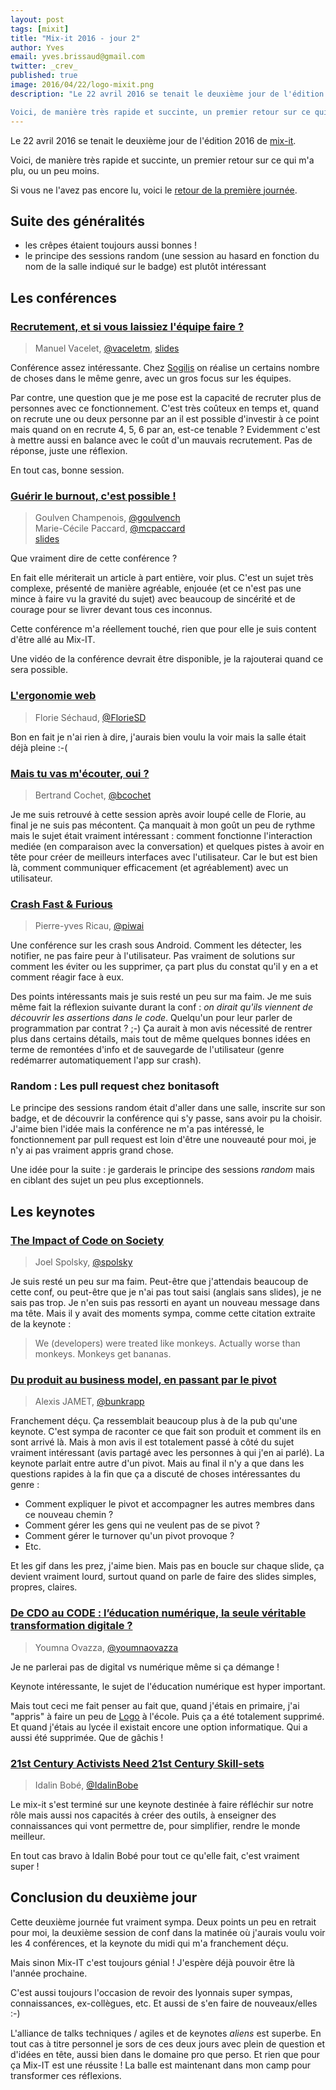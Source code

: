 ```yaml
---
layout: post
tags: [mixit]
title: "Mix-it 2016 - jour 2"
author: Yves
email: yves.brissaud@gmail.com
twitter: _crev_
published: true
image: 2016/04/22/logo-mixit.png
description: "Le 22 avril 2016 se tenait le deuxième jour de l'édition 2016 de mix-it.

Voici, de manière très rapide et succinte, un premier retour sur ce qui m'a plu, ou un peu moins."
---
```


Le 22 avril 2016 se tenait le deuxième jour de l'édition 2016 de [mix-it][].

Voici, de manière très rapide et succinte, un premier retour sur ce qui m'a plu, ou un peu moins.

Si vous ne l'avez pas encore lu, voici le [retour de la première journée](/2016/04/22/mix-it-2016-jour-1.html).

## Suite des généralités

- les crêpes étaient toujours aussi bonnes !
- le principe des sessions random (une session au hasard en fonction du nom de la salle indiqué sur le badge) est plutôt intéressant

## Les conférences

### [Recrutement, et si vous laissiez l'équipe faire ?](https://www.mix-it.fr/session/2772/)

> Manuel Vacelet, [@vaceletm](https://twitter.com/vaceletm), [slides](http://fr.slideshare.net/manuelvacelet/recrutement-et-si-vous-laissiez-lquipe-faire)

Conférence assez intéressante. Chez [Sogilis](https://sogilis.com) on réalise un certains nombre de choses dans le même genre, avec un gros focus sur les équipes.

Par contre, une question que je me pose est la capacité de recruter plus de personnes avec ce fonctionnement. C'est très coûteux en temps et, quand on recrute une ou deux personne par an il est possible d'investir à ce point mais quand on en recrute 4, 5, 6 par an, est-ce tenable ? Evidemment c'est à mettre aussi en balance avec le coût d'un mauvais recrutement. Pas de réponse, juste une réflexion.

En tout cas, bonne session.

### [Guérir le burnout, c'est possible !](https://www.mix-it.fr/session/3112/)

> Goulven Champenois, [@goulvench](https://twitter.com/goulvench)  
> Marie-Cécile Paccard, [@mcpaccard](https://twitter.com/mcpaccard)  
> [slides](https://speakerdeck.com/mcpaccard/guerir-le-burnout-cest-possible-mix-it-2016)

Que vraiment dire de cette conférence ?

En fait elle mériterait un article à part entière, voir plus. C'est un sujet très complexe, présenté de manière agréable, enjouée (et ce n'est pas une mince à faire vu la gravité du sujet) avec beaucoup de sincérité et de courage pour se livrer devant tous ces inconnus.

Cette conférence m'a réellement touché, rien que pour elle je suis content d'être allé au Mix-IT.

Une vidéo de la conférence devrait être disponible, je la rajouterai quand ce sera possible.

### [L'ergonomie web](https://www.mix-it.fr/session/3172/)

> Florie Séchaud, [@FlorieSD](https://twitter.com/FlorieSD)

Bon en fait je n'ai rien à dire, j'aurais bien voulu la voir mais la salle était déjà pleine :-(

### [Mais tu vas m'écouter, oui ?](https://www.mix-it.fr/session/3132/)

> Bertrand Cochet, [@bcochet](https://twitter.com/bcochet)

Je me suis retrouvé à cette session après avoir loupé celle de Florie, au final je ne suis pas mécontent. Ça manquait à mon goût un peu de rythme mais le sujet était vraiment intéressant : comment fonctionne l'interaction mediée (en comparaison avec la conversation) et quelques pistes à avoir en tête pour créer de meilleurs interfaces avec l'utilisateur. Car le but est bien là, comment communiquer efficacement (et agréablement) avec un utilisateur.

### [Crash Fast & Furious](https://www.mix-it.fr/session/3532/)

> Pierre-yves Ricau, [@piwai](https://twitter.com/piwai)

Une conférence sur les crash sous Android. Comment les détecter, les notifier, ne pas faire peur à l'utilisateur. Pas vraiment de solutions sur comment les éviter ou les supprimer, ça part plus du constat qu'il y en a et comment réagir face à eux.

Des points intéressants mais je suis resté un peu sur ma faim. Je me suis même fait la réflexion suivante durant la conf : _on dirait qu'ils viennent de découvrir les assertions dans le code_. Quelqu'un pour leur parler de programmation par contrat ? ;-) Ça aurait à mon avis nécessité de rentrer plus dans certains détails, mais tout de même quelques bonnes idées en terme de remontées d'info et de sauvegarde de l'utilisateur (genre redémarrer automatiquement l'app sur crash).

### Random : Les pull request chez bonitasoft

Le principe des sessions random était d'aller dans une salle, inscrite sur son badge, et de découvrir la conférence qui s'y passe, sans avoir pu la choisir. J'aime bien l'idée mais la conférence ne m'a pas intéressé, le fonctionnement par pull request est loin d'être une nouveauté pour moi, je n'y ai pas vraiment appris grand chose.

Une idée pour la suite : je garderais le principe des sessions _random_ mais en ciblant des sujet un peu plus exceptionnels.


## Les keynotes

### [The Impact of Code on Society](https://www.mix-it.fr/session/3522/)

> Joel Spolsky, [@spolsky](https://twitter.com/spolsky)

Je suis resté un peu sur ma faim. Peut-être que j'attendais beaucoup de cette conf, ou peut-être que je n'ai pas tout saisi (anglais sans slides), je ne sais pas trop. Je n'en suis pas ressorti en ayant un nouveau message dans ma tête. Mais il y avait des moments sympa, comme cette citation extraite de la keynote :

> We (developers) were treated like monkeys. Actually worse than monkeys. Monkeys get bananas.

### [Du produit au business model, en passant par le pivot](https://www.mix-it.fr/session/3502/)

> Alexis JAMET, [@bunkrapp](https://twitter.com/bunkrapp)

Franchement déçu. Ça ressemblait beaucoup plus à de la pub qu'une keynote. C'est sympa de raconter ce que fait son produit et comment ils en sont arrivé là. Mais à mon avis il est totalement passé à côté du sujet vraiment intéressant (avis partagé avec les personnes à qui j'en ai parlé). La keynote parlait entre autre d'un pivot. Mais au final il n'y a que dans les questions rapides à la fin que ça a discuté de choses intéressantes du genre :

- Comment expliquer le pivot et accompagner les autres membres dans ce nouveau chemin ?
- Comment gérer les gens qui ne veulent pas de se pivot ?
- Comment gérer le turnover qu'un pivot provoque ?
- Etc.

Et les gif dans les prez, j'aime bien. Mais pas en boucle sur chaque slide, ça devient vraiment lourd, surtout quand on parle de faire des slides simples, propres, claires.

### [De CDO au CODE : l’éducation numérique, la seule véritable transformation digitale ?](https://www.mix-it.fr/session/2762/)

> Youmna Ovazza, [@youmnaovazza](https://twitter.com/youmnaovazza)

Je ne parlerai pas de digital vs numérique même si ça démange !

Keynote intéressante, le sujet de l'éducation numérique est hyper important.

Mais tout ceci me fait penser au fait que, quand j'étais en primaire, j'ai "appris" à faire un peu de [Logo](https://fr.wikipedia.org/wiki/Logo_(langage)) à l'école. Puis ça a été totalement supprimé. Et quand j'étais au lycée il existait encore une option informatique. Qui a aussi été supprimée. Que de gâchis !

### [21st Century Activists Need 21st Century Skill-sets](https://www.mix-it.fr/session/3452/)

> Idalin Bobé, [@IdalinBobe](https://twitter.com/IdalinBobe)

Le mix-it s'est terminé sur une keynote destinée à faire réfléchir sur notre rôle mais aussi nos capacités à créer des outils, à enseigner des connaissances qui vont permettre de, pour simplifier, rendre le monde meilleur.

En tout cas bravo à Idalin Bobé pour tout ce qu'elle fait, c'est vraiment super !


## Conclusion du deuxième jour

Cette deuxième journée fut vraiment sympa. Deux points un peu en retrait pour moi, la deuxième session de conf dans la matinée où j'aurais voulu voir les 4 conférences, et la keynote du midi qui m'a franchement déçu.

Mais sinon Mix-IT c'est toujours génial ! J'espère déjà pouvoir être là l'année prochaine.

C'est aussi toujours l'occasion de revoir des lyonnais super sympas, connaissances, ex-collègues, etc. Et aussi de s'en faire de nouveaux/elles :-)

L'alliance de talks techniques / agiles et de keynotes _aliens_ est superbe. En tout cas à titre personnel je sors de ces deux jours avec plein de question et d'idées en tête, aussi bien dans le domaine pro que perso. Et rien que pour ça Mix-IT est une réussite ! La balle est maintenant dans mon camp pour transformer ces réflexions.


[mix-it]: https://www.mix-it.fr/
